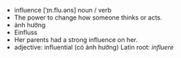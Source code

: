 - influence	[ˈɪn.flu.əns]	noun / verb	
- The power to change how someone thinks or acts.
- ảnh hưởng
- Einfluss
- Her parents had a strong influence on her.
- adjective: influential (có ảnh hưởng)	
Latin root: *influere*